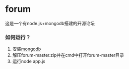# forum
这是一个有node.js+mongodb搭建的开源论坛

### 如何运行？
1. 安装[mongodb](https://www.mongodb.com/try/download/community)
2. 解压forum-master.zip并在cmd中打开forum-master目录
3. 运行node app.js
